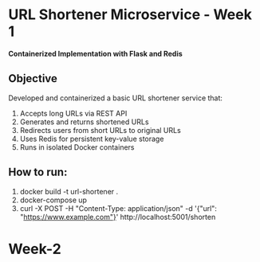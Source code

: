 # URL Shortener Microservice - Week 1   
**Containerized Implementation with Flask and Redis**
## Objective  
Developed and containerized a basic URL shortener service that:  
1. Accepts long URLs via REST API  
2. Generates and returns shortened URLs  
3. Redirects users from short URLs to original URLs  
4. Uses Redis for persistent key-value storage  
5. Runs in isolated Docker containers  

## How to run:
1. docker build -t url-shortener .
2. docker-compose up
3. curl -X POST -H "Content-Type: application/json" -d '{"url": "https://www.example.com"}' http://localhost:5001/shorten

# Week-2
